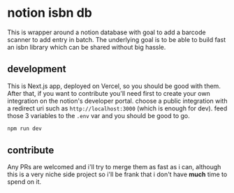 # notion isbn db

This is wrapper around a notion database with goal to add a barcode scanner to add entry in batch. The underlying goal is to be able to build fast an isbn library which can be shared without big hassle.

## development

This is Next.js app, deployed on Vercel, so you should be good with them. After that, if you want to contribute you'll need first to create your own integration on the notion's developer portal. choose a public integration with a redirect uri such as `http://localhost:3000` (which is enough for dev). feed those 3 variables to the `.env` var and you should be good to go.

```bash
npm run dev
```

## contribute

Any PRs are welcomed and i'll try to merge them as fast as i can, although this is a very niche side project so i'll be frank that i don't have **much** time to spend on it.
